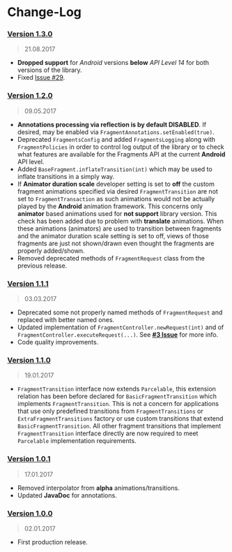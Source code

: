 Change-Log
===============

### [Version 1.3.0](https://github.com/universum-studios/android_fragments/releases/tag/v1.3.0) ###
> 21.08.2017

- **Dropped support** for _Android_ versions **below** _API Level 14_ for both versions of the library.
- Fixed [Issue #29](https://github.com/universum-studios/android_fragments/issues/29).

### [Version 1.2.0](https://github.com/universum-studios/android_fragments/releases/tag/v1.2.0) ###
> 09.05.2017

- **Annotations processing via reflection is by default DISABLED**. If desired, may be enabled via
  `FragmentAnnotations.setEnabled(true)`.
- Deprecated `FragmentsConfig` and added `FragmentsLogging` along with `FragmentPolicies` in order
  to control log output of the library or to check what features are available for the Fragments
  API at the current **Android** API level.
- Added `BaseFragment.inflateTransition(int)` which may be used to inflate transitions in a simply way.
- If **Animator duration scale** developer setting is set to **off** the custom fragment animations
  specified via desired `FragmentTransition` are not set to `FragmentTransaction` as such animations
  would not be actually played by the **Android** animation framework. This concerns only **animator**
  based animations used for **not support** library version. This check has been added due to problem
  with **translate** animations. When these animations (animators) are used to transition between
  fragments and the animator duration scale setting is set to off, views of those fragments are just
  not shown/drawn even thought the fragments are properly added/shown.
- Removed deprecated methods of `FragmentRequest` class from the previous release.

### [Version 1.1.1](https://github.com/universum-studios/android_fragments/releases/tag/v1.1.1) ###
> 03.03.2017

- Deprecated some not properly named methods of `FragmentRequest` and replaced with better named ones.
- Updated implementation of `FragmentController.newRequest(int)` and of `FragmentController.executeRequest(...)`.
  See **[#3 Issue](https://github.com/universum-studios/android_fragments/issues/3)** for more info.
- Code quality improvements.

### [Version 1.1.0](https://github.com/universum-studios/android_fragments/releases/tag/v1.1.0) ###
> 19.01.2017

- `FragmentTransition` interface now extends `Parcelable`, this extension relation has been before
  declared for `BasicFragmentTransition` which implements `FragmentTransition`. This is not a concern
  for applications that use only predefined transitions from `FragmentTransitions` or `ExtraFragmentTransitions`
  factory or use custom transitions that extend `BasicFragmentTransition`. All other fragment transitions
  that implement `FragmentTransition` interface directly are now required to meet `Parcelable`
  implementation requirements.

### [Version 1.0.1](https://github.com/universum-studios/android_fragments/releases/tag/v1.0.1) ###
> 17.01.2017

- Removed interpolator from **alpha** animations/transitions.
- Updated **JavaDoc** for annotations.

### [Version 1.0.0](https://github.com/universum-studios/android_fragments/releases/tag/v1.0.0) ###
> 02.01.2017

- First production release.